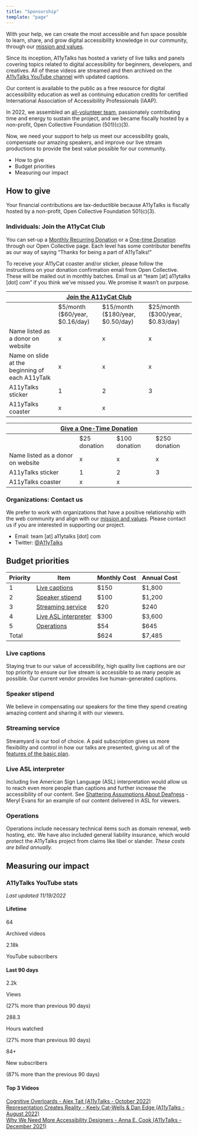 ```yaml
---
title: "Sponsorship"
template: "page"
---
```

With your help, we can create the most accessible and fun space possible to learn, share, and grow digital accessibility knowledge in our community, through our [mission and values](/pages/mission).

Since its inception, A11yTalks has hosted a variety of live talks and panels covering topics related to digital accessibility for beginners, developers, and creatives. All of these videos are streamed and then archived on the [A11yTalks YouTube channel](https://www.youtube.com/c/accessibilitytalks) with updated captions.

Our content is available to the public as a free resource for digital accessibility education as well as continuing education credits for certified International Association of Accessibility Professionals (IAAP).

In 2022, we assembled an [all-volunteer team](https://a11ytalks.com/pages/about), passionately contributing time and energy to sustain the project, and we became fiscally hosted by a non-profit, Open Collective Foundation (501)(c)(3).

Now, we need your support to help us meet our accessibility goals, compensate our amazing speakers, and improve our live stream productions to provide the best value possible for our community.

* How to give
* Budget priorities
* Measuring our impact

## <a name="give"></a>How to give

Your financial contributions are tax-deductible because A11yTalks is fiscally hosted by a non-profit, Open Collective Foundation 501(c)(3).

### Individuals: Join the A11yCat Club

You can set-up a [Monthly Recurring Donation](https://opencollective.com//a11ytalks/contribute/a11ycat-club-36522) or a [One-time Donation](https://opencollective.com//a11ytalks/contribute/one-time-donation-47987) through our Open Collective page. Each level has some contributor benefits as our way of saying “Thanks for being a part of A11yTalks!”

To receive your A11yCat coaster and/or sticker, please follow the instructions on your donation confirmation email from Open Collective. These will be mailed out in monthly batches. Email us at “team [at] a11ytalks [dot] com” if you think we’ve missed you. We promise it wasn’t on purpose.

<table class="centered">
<thead class="inverse">
<tr>
 <th colspan="4"><a href="https://opencollective.com//a11ytalks/contribute/a11ycat-club-36522">Join the A11yCat Club</a></th>
</tr>
</thead>
<tbody>
<tr>
  <td></td>
  <td>$5/month<br/>($60/year, $0.16/day)</td>
  <td>$15/month<br/>($180/year, $0.50/day)</td>
  <td>$25/month<br/>($300/year, $0.83/day)</td>
</tr>
<tr>
  <td class="left">Name listed as a donor on website</td>
  <td>x</td>
  <td>x</td>
  <td>x</td>
</tr>
<tr>
  <td class="left">Name on slide at the beginning of<br/>each A11yTalk</td>
  <td>x</td>
  <td>x</td>
  <td>x</td>
</tr>
<tr>
  <td class="left">A11yTalks sticker</td>
  <td>1</td>
  <td>2</td>
  <td>3</td>
</tr>
<tr>
  <td class="left">A11yTalks coaster</td>
  <td>x</td>
  <td>x</td>
  <td></td>
</tr>
</tbody>
</table>

<table class="centered">
<thead class="inverse">
<tr>
 <th colspan="4"><a href="https://opencollective.com//a11ytalks/contribute/one-time-donation-47987">Give a One-Time Donation</a></th>
</tr>
</thead>
<tbody>
<tr>
  <td></td>
  <td>$25 donation</td>
  <td>$100 donation</td>
  <td>$250 donation</td>
</tr>
<tr>
  <td class="left">Name listed as a donor on website</td>
  <td>x</td>
  <td>x</td>
  <td>x</td>
</tr>
<tr>
  <td class="left">A11yTalks sticker</td>
  <td>1</td>
  <td>2</td>
  <td>3</td>
</tr>
<tr>
  <td class="left">A11yTalks coaster</td>
  <td>x</td>
  <td>x</td>
  <td></td>
</tr>
</tbody>
</table>

### Organizations: Contact us

We prefer to work with organizations that have a positive relationship with the web community and align with our [mission and values](/pages/mission). Please contact us if you are interested in supporting our project.

* Email: team [at] a11ytalks [dot] com
* Twitter: [@A11yTalks](https://www.twitter.com/a11ytalks)

## <a name="budget"></a>Budget priorities

<table class="centered">
<thead class="inverse">
<tr>
 <th>Priority</th>
 <th>Item</th>
 <th>Monthly Cost</th>
 <th>Annual Cost</th>
</tr>
</thead>
<tbody>
<tr>
  <td>1</td>
  <td><a href="#captions">Live captions</a></td>
  <td>$150</td>
  <td>$1,800</td>
</tr>
<tr>
  <td>2</td>
  <td><a href="#speakers">Speaker stipend</a></td>
  <td>$100</td>
  <td>$1,200</td>
</tr>
<tr>
  <td>3</td>
  <td><a href="#streamyard">Streaming service</a></td>
  <td>$20</td>
  <td>$240</td>
</tr>
<tr>
  <td>4</td>
  <td><a href="#asl">Live ASL interpreter</a></td>
  <td>$300</td>
  <td>$3,600</td>
</tr>
<tr>
  <td>5</td>
  <td><a href="#operations">Operations</a></td>
  <td>$54</td>
  <td>$645</td>
</tr>
<tr>
  <td colspan="2" class="right">Total</td>
  <td>$624</td>
  <td>$7,485</td>
</tr>
</tbody>
</table>

### <a name="captions"></a>Live captions

Staying true to our value of accessibility, high quality live captions are our top priority to ensure our live stream is accessible to as many people as possible. Our current vendor provides live human-generated captions.

### <a name="speakers"></a>Speaker stipend

We believe in compensating our speakers for the time they spend creating amazing content and sharing it with our viewers.

### <a name="streamyard"></a>Streaming service

Streamyard is our tool of choice. A paid subscription gives us more flexibility and control in how our talks are presented, giving us all of the [features of the basic plan](https://streamyard.com/pricing).

### <a name="asl"></a>Live ASL interpreter

Including live American Sign Language (ASL) interpretation would allow us to reach even more people than captions and further increase the accessibility of our content. See [Shattering Assumptions About Deafness](https://youtu.be/hTZqC6uVmuQ) - Meryl Evans for an example of our content delivered in ASL for viewers.

### <a name="operations"></a>Operations

Operations include necessary technical items such as domain renewal, web hosting, etc. We have also included general liability insurance, which would protect the A11yTalks project from claims like libel or slander. *These costs are billed annually.*

## <a name="impact"></a>Measuring our impact

### A11yTalks YouTube stats

*Last updated 11/19/2022*

#### Lifetime

<div class="cards">
  <div class="card">
    <p class="large">64</p>
    <p>Archived videos</p>
  </div>
  <div class="card">
    <p class="large">2.18k</p>
    <p>YouTube subscribers</p>
  </div>
</div>

#### Last 90 days

<div class="cards">
  <div class="card">
    <p class="large">2.2k</p>
    <p>Views</p>
    <p>(27% more than previous 90 days)</p>
  </div>
  <div class="card">
    <p class="large">288.3</p>
    <p>Hours watched</p>
    <p>(27% more than previous 90 days)</p>
  </div>
  <div class="card">
    <p class="large">84+</p>
    <p>New subscribers</p>
    <p>(87% more than the previous 90 days)</p>
  </div>
</div>

<h4 class="centered">Top 3 Videos</h4>
<div class="cards">
  <div class="card inverse"><a href="https://youtu.be/gcK0ZtWQQQg">Cognitive Overloards - Alex Tait (A11yTalks - October 2022)</a></div>
  <div class="card inverse"><a href="https://youtu.be/lUxKZv0LgZ0">Representation Creates Reality - Keely Cat-Wells & Dan Edge (A11yTalks - August 2022)</a></div>
  <div class="card inverse"><a href="https://youtu.be/dQVrfS74xyM">Why We Need More Accessibility Designers - Anna E. Cook (A11yTalks - December 2021)</a></div>
</div>
